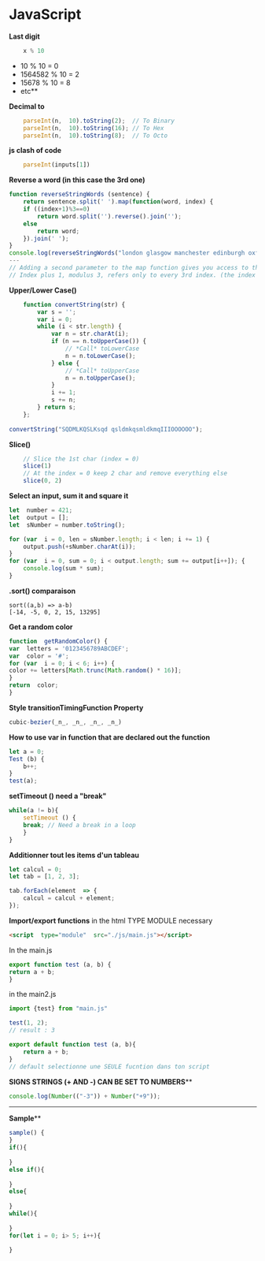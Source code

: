 # JavaScript
**Last digit**
```javascript
	x % 10
```
- 10 % 10 = 0
- 1564582 % 10 = 2
- 15678 % 10 = 8
- etc**

**Decimal to**
```javascript
	parseInt(n,  10).toString(2);  // To Binary
	parseInt(n,  10).toString(16); // To Hex
	parseInt(n,  10).toString(8);  // To Octo
```
**js clash of code**
```javascript
	parseInt(inputs[1])
```
**Reverse a word (in this case the 3rd one)**
```javascript
function reverseStringWords (sentence) { 
	return sentence.split(' ').map(function(word, index) { 
	if ((index+1)%3==0) 
		return word.split('').reverse().join(''); 
	else  
		return word; 
	}).join(' '); 
} 
console.log(reverseStringWords("london glasgow manchester edinburgh oxford liverpool"));
---
// Adding a second parameter to the map function gives you access to the index.
// Index plus 1, modulus 3, refers only to every 3rd index. (the index starts at zero).
```
**Upper/Lower Case()**
```javascript
	function convertString(str) { 
		var s = ''; 
		var i = 0; 
		while (i < str.length) { 
			var n = str.charAt(i);
			if (n == n.toUpperCase()) {
				// *Call* toLowerCase 
				n = n.toLowerCase(); 
			} else { 
				// *Call* toUpperCase
				n = n.toUpperCase(); 
			} 
			i += 1; 
			s += n; 
		} return s; 
	};
	
convertString("SQDMLKQSLKsqd qsldmkqsmldkmqIIIOOOOOO");
```

**Slice()**

```javascript
	// Slice the 1st char (index = 0) 
	slice(1)
	// At the index = 0 keep 2 char and remove everything else
	slice(0, 2)
```
**Select an input, sum it and square it**
```javascript
let  number = 421;
let  output = [];
let  sNumber = number.toString();

for (var  i = 0, len = sNumber.length; i < len; i += 1) {
	output.push(+sNumber.charAt(i));
}
for (var  i = 0, sum = 0; i < output.length; sum += output[i++]); {
	console.log(sum * sum);
}
```
**.sort() comparaison**
```javacript
sort((a,b) => a-b)
[-14, -5, 0, 2, 15, 13295]
```
**Get a random color**
```javascript
function  getRandomColor() {
var  letters = '0123456789ABCDEF';
var  color = '#';
for (var  i = 0; i < 6; i++) {
color += letters[Math.trunc(Math.random() * 16)];
}
return  color;
}
```
**Style  transitionTimingFunction Property**
```javascript
cubic-bezier(_n_, _n_, _n_, _n_)
```
**How to use var in function that are declared out the function**
```javascript
let a = 0;
Test (b) {
	b++;
}
test(a);
```
**setTimeout () need a "break"**
```javascript
while(a != b){
	setTimeout () {
	break; // Need a break in a loop
	}
}
```
**Additionner tout les items d'un tableau**
```javascript
let calcul = 0;
let tab = [1, 2, 3];

tab.forEach(element  => {
	calcul = calcul + element;
});
```
**Import/export functions**
in the html TYPE MODULE necessary
```html
<script  type="module"  src="./js/main.js"></script>
```
In the main.js
```javascript
export function test (a, b) {
return a + b;
}
```
in the main2.js
```javascript
import {test} from "main.js"

test(1, 2);
// result : 3
```
```javascript
export default function test (a, b){
	return a + b;  
}
// default selectionne une SEULE fucntion dans ton script
```
**SIGNS STRINGS (+ AND -) CAN BE SET TO NUMBERS****
```javascript
console.log(Number(("-3")) + Number("+9"));
```










---
**Sample****
```javascript
sample() {
}
if(){
	
}
else if(){
	
}
else{
	
}
while(){
	
}
for(let i = 0; i> 5; i++){
	
}
	
```
<!--stackedit_data:
eyJoaXN0b3J5IjpbMTU4Mjk0OTUxNCwxMDc2ODMyMTQ5LDEyND
kzNjIwOTRdfQ==
-->